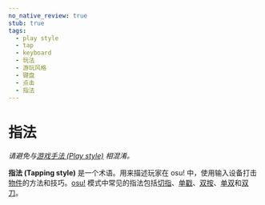 ```yaml
---
no_native_review: true
stub: true
tags:
  - play style
  - tap
  - keyboard
  - 玩法
  - 游玩风格
  - 键盘
  - 点击
  - 指法
---
```


# 指法

*请避免与[游戏手法 (Play style)](/wiki/Gameplay/Play_style) 相混淆。*

**指法 (Tapping style)** 是一个术语。用来描述玩家在 osu! 中，使用输入设备打击[物件](/wiki/Gameplay/Hit_object)的方法和技巧。[osu!](/wiki/Game_mode/osu!) 模式中常见的指法包括[切指](/wiki/Gameplay/Play_style/Alternating)、[单戳](/wiki/Gameplay/Play_style/Single-tapping)、[双按](/wiki/Gameplay/Play_style/Double_tapping)、[单双](/wiki/Gameplay/Play_style/Hybrid)和[双刀](/wiki/Gameplay/Play_style/Tapx)。
